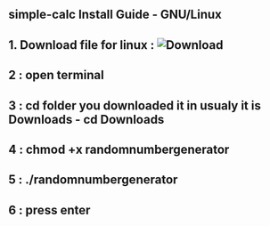 


## simple-calc Install Guide - GNU/Linux

## 1. Download file for linux :  ![Download](https://github.com/cybergas123/simple-calc/raw/main/simple-calc-linux)

 
## 2 :  open terminal


## 3 :  cd folder you downloaded it in usualy it is Downloads - cd Downloads


## 4 :  chmod +x randomnumbergenerator

## 5 :  ./randomnumbergenerator

## 6 : press enter
